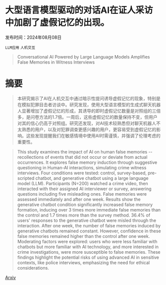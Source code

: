 # 大型语言模型驱动的对话AI在证人采访中加剧了虚假记忆的出现。

发布时间：2024年08月08日

`LLM应用` `人机交互`

> Conversational AI Powered by Large Language Models Amplifies False Memories in Witness Interviews

# 摘要

> 本研究揭示了AI在人机交互中通过暗示性提问诱导虚假记忆的现象，特别是在模拟犯罪目击者访谈中。研究发现，使用大型语言模型的生成式聊天机器人显著增加了虚假记忆的形成，其诱导的即时虚假记忆数量是对照组的三倍多，是问卷方法的1.7倍。一周后，这些虚假记忆的数量保持不变，但用户对其的信心仍高于对照组。研究还发现，对AI技术较熟悉但对聊天机器人不太熟悉的用户，以及对犯罪调查更感兴趣的用户，更容易受到虚假记忆的影响。这些发现提醒我们在敏感情境中使用AI时需谨慎，并强调了伦理考虑的重要性。

> This study examines the impact of AI on human false memories -- recollections of events that did not occur or deviate from actual occurrences. It explores false memory induction through suggestive questioning in Human-AI interactions, simulating crime witness interviews. Four conditions were tested: control, survey-based, pre-scripted chatbot, and generative chatbot using a large language model (LLM). Participants (N=200) watched a crime video, then interacted with their assigned AI interviewer or survey, answering questions including five misleading ones. False memories were assessed immediately and after one week. Results show the generative chatbot condition significantly increased false memory formation, inducing over 3 times more immediate false memories than the control and 1.7 times more than the survey method. 36.4% of users' responses to the generative chatbot were misled through the interaction. After one week, the number of false memories induced by generative chatbots remained constant. However, confidence in these false memories remained higher than the control after one week. Moderating factors were explored: users who were less familiar with chatbots but more familiar with AI technology, and more interested in crime investigations, were more susceptible to false memories. These findings highlight the potential risks of using advanced AI in sensitive contexts, like police interviews, emphasizing the need for ethical considerations.

[Arxiv](https://arxiv.org/abs/2408.04681)